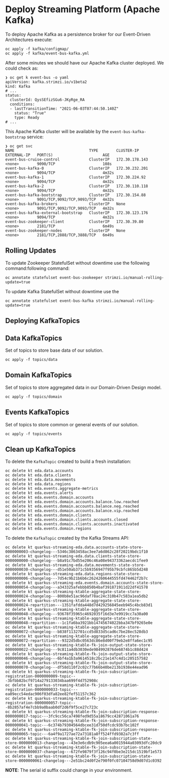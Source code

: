 # Deploy Streaming Platform (Apache Kafka)

To deploy Apache Kafka as a persistence broker for our Event-Driven Architectures execute:

```shell
oc apply -f kafka/configmap/
oc apply -f kafka/event-bus-kafka.yml
```

After some minutes we should have our Apache Kafka cluster deployed. We could check as:

```shell
❯ oc get k event-bus -o yaml
apiVersion: kafka.strimzi.io/v1beta2
kind: Kafka
# ...
status:
  clusterId: QysSEfizSGu6-JKyRge_RA
  conditions:
  - lastTransitionTime: "2021-06-03T07:44:50.140Z"
    status: "True"
    type: Ready
# ...    
```

This Apache Kafka cluster will be available by the `event-bus-kafka-bootstrap` service:

```shell
❯ oc get svc
NAME                                 TYPE        CLUSTER-IP       EXTERNAL-IP   PORT(S)                      AGE
event-bus-cruise-control             ClusterIP   172.30.178.143   <none>        9090/TCP                     108s
event-bus-kafka-0                    ClusterIP   172.30.232.201   <none>        9094/TCP                     4m32s
event-bus-kafka-1                    ClusterIP   172.30.224.92    <none>        9094/TCP                     4m32s
event-bus-kafka-2                    ClusterIP   172.30.110.118   <none>        9094/TCP                     4m32s
event-bus-kafka-bootstrap            ClusterIP   172.30.154.88    <none>        9091/TCP,9092/TCP,9093/TCP   4m32s
event-bus-kafka-brokers              ClusterIP   None             <none>        9091/TCP,9092/TCP,9093/TCP   4m32s
event-bus-kafka-external-bootstrap   ClusterIP   172.30.123.176   <none>        9094/TCP                     4m32s
event-bus-zookeeper-client           ClusterIP   172.30.39.80     <none>        2181/TCP                     6m49s
event-bus-zookeeper-nodes            ClusterIP   None             <none>        2181/TCP,2888/TCP,3888/TCP   6m49s
```

## Rolling Updates

To update Zookeeper StatefulSet without downtime use the following command:following command:

```shell
oc annotate statefulset event-bus-zookeeper strimzi.io/manual-rolling-update=true
```

To update Kafka StatefulSet without downtime use the 

```shell
oc annotate statefulset event-bus-kafka strimzi.io/manual-rolling-update=true
```

## Deploying KafkaTopics

## Data KafkaTopics

Set of topics to store base data of our solution.

```shell
oc apply -f topics/data
```

## Domain KafkaTopics

Set of topics to store aggregated data in our Domain-Driven Design model.

```shell
oc apply -f topics/domain
```

## Events KafkaTopics

Set of topics to store common or general events of our solution.

```shell
oc apply -f topics/events
```

## Clean up KafkaTopics

To delete the `KafkaTopic` created to build a fresh installation:

```shell
oc delete kt eda.data.accounts
oc delete kt eda.data.clients 
oc delete kt eda.data.movements
oc delete kt eda.data.regions  
oc delete kt eda.events.aggregate-metrics
oc delete kt eda.events.alerts           
oc delete kt eda.events.domain.accounts  
oc delete kt eda.events.domain.accounts.balance.low.reached
oc delete kt eda.events.domain.accounts.balance.neg.reached
oc delete kt eda.events.domain.accounts.balance.vip.reached
oc delete kt eda.events.domain.clients                     
oc delete kt eda.events.domain.clients.accounts.closed     
oc delete kt eda.events.domain.clients.accounts.inactivated
oc delete kt eda.events.domain.regions                     
```

To delete the `KafkaTopic` created by the Kafka Streams API:

```shell
oc delete kt quarkus-streaming-eda.data.accounts-state-store-0000000003-changelog---5346c3863458ac3ee7a6d862c28f20219bdc1f10             
oc delete kt quarkus-streaming-eda.data.clients-state-store-0000000000-changelog---b8a91c7bd55e206c46a08e94373362aecdc1fee9              
oc delete kt quarkus-streaming-eda.data.movements-state-store-0000000030-changelog---d51e50ab371c5b9356947f95b79cbfc865b5d248            
oc delete kt quarkus-streaming-eda.data.regions-state-store-0000000006-changelog---7d54c9b21b6b6c2624260644555fd474462f2b7c              
oc delete kt quarkus-streaming-eda.events.domain.accounts-state-store-0000000054-changelog---a343325afebbb850b4baf391871911d22df41578    
oc delete kt quarkus-streaming-ktable-aggregate-state-store-0000000024-changelog---800b8e51ac96daf78ac24c310b47c583a1ea5db2              
oc delete kt quarkus-streaming-ktable-aggregate-state-store-0000000024-repartition---1351fafdda448d7d429256845eeb945c4bcb83d1            
oc delete kt quarkus-streaming-ktable-aggregate-state-store-0000000048-changelog---93678f35965c4692035f16d3e7e9919cc7a30a00              
oc delete kt quarkus-streaming-ktable-aggregate-state-store-0000000048-repartition---1c1fa6ba3921bb14745674022bba347bf9265e0e            
oc delete kt quarkus-streaming-ktable-aggregate-state-store-0000000072-changelog---b838f1132701ccd5d833d5cad6c7be28ec528db3              
oc delete kt quarkus-streaming-ktable-aggregate-state-store-0000000072-repartition---9322d5dbc0563dc86e8d00f79eb2e8ffa6ec1c95            
oc delete kt quarkus-streaming-ktable-fk-join-output-state-store-0000000022-changelog---9c811a4db3030ede984992876de6874b1c88d424         
oc delete kt quarkus-streaming-ktable-fk-join-output-state-store-0000000046-changelog---6bf4a1b3a9614518c2bc21e147c4d1c205157582         
oc delete kt quarkus-streaming-ktable-fk-join-output-state-store-0000000070-changelog---df58d110f2c02c77b66b40be213b1938e44ead96         
oc delete kt quarkus-streaming-ktable-fk-join-subscription-registration-0000000009-topic---3bfbb82bcf9714a279133034baa699f4d752908c      
oc delete kt quarkus-streaming-ktable-fk-join-subscription-registration-0000000033-topic---ea09ecc54edac906f03dfa82ee82fef51157c362      
oc delete kt quarkus-streaming-ktable-fk-join-subscription-registration-0000000057-topic---8b2857af4e7cbb9a0baab0df2d6f9f5ce27c723c      
oc delete kt quarkus-streaming-ktable-fk-join-subscription-response-0000000017-topic---3fc9cc56ca7498fed9d55a18679cc42871061a76          
oc delete kt quarkus-streaming-ktable-fk-join-subscription-response-0000000041-topic---6c374b79304564dbcee31d750dfcdc93b7bc102f          
oc delete kt quarkus-streaming-ktable-fk-join-subscription-response-0000000065-topic---6a4f9a1727ae72a73181a8ff524ffd9382a7c3ff          
oc delete kt quarkus-streaming-ktable-fk-join-subscription-state-store-0000000013-changelog---43e3e6cdb9c905eea6a0015944a03093dfc20dc9   
oc delete kt quarkus-streaming-ktable-fk-join-subscription-state-store-0000000037-changelog---672fe9879f3f126c94f0be3e215dc1519bf1e573   
oc delete kt quarkus-streaming-ktable-fk-join-subscription-state-store-0000000061-changelog---2e51bc24d0f2e790f0fc07104758d9d07d1c0392   
```

**NOTE**: The serial id suffix could change in your environment.

